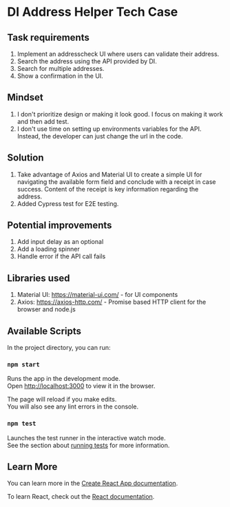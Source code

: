 # DI Address Helper Tech Case

## Task requirements

1. Implement an addresscheck UI where users can validate their address.
2. Search the address using the API provided by DI.
3. Search for multiple addresses.
4. Show a confirmation in the UI.

## Mindset

1. I don't prioritize design or making it look good. I focus on making it work and then add test.
2. I don't use time on setting up environments variables for the API. Instead, the developer can just change the url in
   the code.

## Solution

1. Take advantage of Axios and Material UI to create a simple UI for navigating the available form field and conclude
   with a receipt in case success. Content of the receipt is key information regarding the address.
2. Added Cypress test for E2E testing.

## Potential improvements

1. Add input delay as an optional
2. Add a loading spinner
3. Handle error if the API call fails

## Libraries used

1. Material UI: https://material-ui.com/ - for UI components
2. Axios: https://axios-http.com/ - Promise based HTTP client for the browser and node.js

## Available Scripts

In the project directory, you can run:

### `npm start`

Runs the app in the development mode.\
Open [http://localhost:3000](http://localhost:3000) to view it in the browser.

The page will reload if you make edits.\
You will also see any lint errors in the console.

### `npm test`

Launches the test runner in the interactive watch mode.\
See the section about [running tests](https://facebook.github.io/create-react-app/docs/running-tests) for more
information.

## Learn More

You can learn more in
the [Create React App documentation](https://facebook.github.io/create-react-app/docs/getting-started).

To learn React, check out the [React documentation](https://reactjs.org/).
